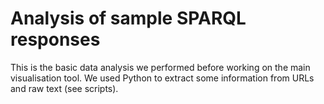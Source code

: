 # Analysis of sample SPARQL responses

This is the basic data analysis we performed before working on the main visualisation tool.
We used Python to extract some information from URLs and raw text (see scripts).